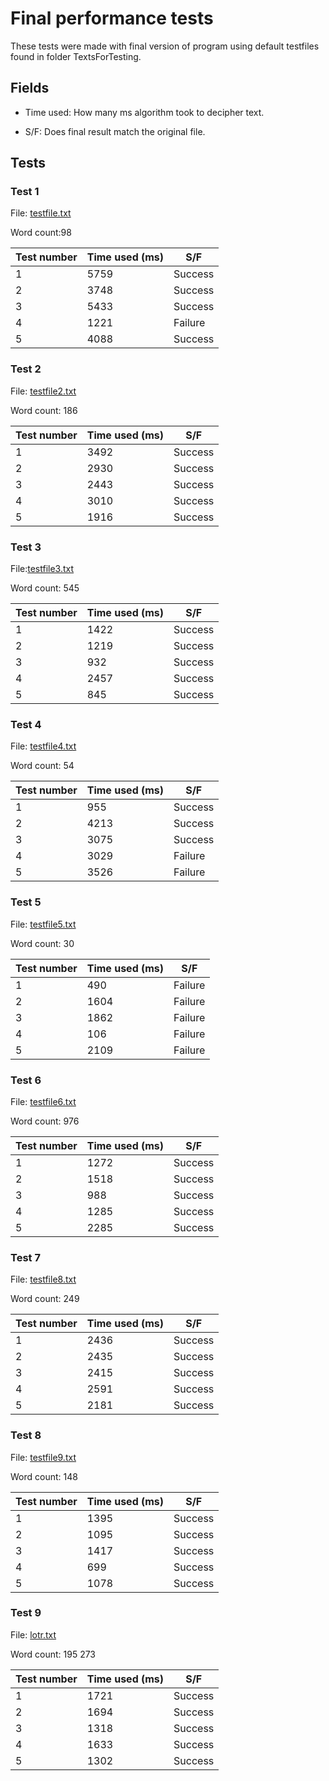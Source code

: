 # Final performance tests
These tests were made with final version of program using default testfiles found in folder TextsForTesting. 

## Fields

 - Time used: How many ms algorithm took to decipher text.

 - S/F: Does final result match the original file.

## Tests

### Test 1
File: [testfile.txt](../../src/main/resources/TextsForTesting/testfile.txt)  

Word count:98 

| Test number | Time used (ms)  | S/F |
| ------------- | ------------- |------------- |
| 1   | 5759  | Success  |
| 2  | 3748  | Success  |
| 3  | 5433 | Success  |
| 4  |  1221  | Failure  |
| 5  | 4088  | Success  |


### Test 2
File: [testfile2.txt](../../src/main/resources/TextsForTesting/testfile2.txt)  

Word count: 186 

| Test number | Time used (ms)  | S/F |
| ------------- | ------------- |------------- |
| 1   | 3492  | Success  |
| 2  | 2930  | Success  |
| 3  | 2443  | Success  |
| 4  |  3010  | Success  |
| 5  | 1916  | Success  |


### Test 3
File:[testfile3.txt](../../src/main/resources/TextsForTesting/testfile3.txt)  

Word count: 545

| Test number | Time used (ms)  | S/F |
| ------------- | ------------- |------------- |
| 1   |1422  | Success  |
| 2  | 1219  | Success  |
| 3  | 932  | Success  |
| 4  |  2457  | Success  |
| 5  | 845  | Success  |


### Test 4
File: [testfile4.txt](../../src/main/resources/TextsForTesting/testfile4.txt)  

Word count: 54 

| Test number | Time used (ms)  | S/F |
| ------------- | ------------- |------------- |
| 1   | 955  | Success  |
| 2  | 4213  | Success  |
| 3  | 3075  | Success  |
| 4  | 3029  | Failure  |
| 5  | 3526  | Failure  |


### Test 5
File: [testfile5.txt](../../src/main/resources/TextsForTesting/testfile5.txt)  

Word count: 30 

| Test number | Time used (ms)  | S/F |
| ------------- | ------------- |------------- |
| 1   | 490  |Failure  |
| 2  | 1604  | Failure  |
| 3  | 1862  | Failure  |
| 4  |  106  | Failure  |
| 5  | 2109 | Failure  |


### Test 6
File: [testfile6.txt](../../src/main/resources/TextsForTesting/testfile6.txt)  

Word count: 976 

| Test number | Time used (ms)  | S/F |
| ------------- | ------------- |------------- |
| 1   | 1272  | Success  |
| 2  | 1518  | Success  |
| 3  | 988  | Success  |
| 4  |  1285  | Success  |
| 5  | 2285  | Success  |


### Test 7
File: [testfile8.txt](../../src/main/resources/TextsForTesting/testfile8.txt)  

Word count: 249

| Test number | Time used (ms)  | S/F |
| ------------- | ------------- |------------- |
| 1   | 2436  | Success  |
| 2  | 2435  | Success  |
| 3  | 2415  | Success  |
| 4  |  2591  | Success  |
| 5  | 2181  | Success  |


### Test 8
File: [testfile9.txt](../../src/main/resources/TextsForTesting/testfile9.txt)   

Word count: 148

| Test number | Time used (ms)  | S/F |
| ------------- | ------------- |------------- |
| 1   | 1395  | Success  |
| 2  | 1095  | Success  |
| 3  | 1417  | Success  |
| 4  |  699  | Success  |
| 5  | 1078  | Success  |


### Test 9
File: [lotr.txt](../../src/main/resources/TextsForTesting/lotr.txt)   

Word count: 195 273

| Test number | Time used (ms)  | S/F |
| ------------- | ------------- |------------- |
| 1   | 1721  | Success  |
| 2  | 1694 | Success  |
| 3  | 1318  | Success  |
| 4  |  1633  | Success  |
| 5  | 1302  | Success  |
